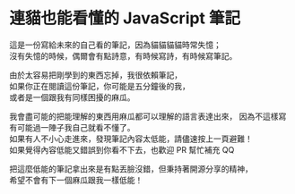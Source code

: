 # 連貓也能看懂的 JavaScript 筆記

這是一份寫給未來的自己看的筆記，因為貓貓貓貓時常失憶；  
沒有失憶的時候，偶爾會有點詩意，有時候寫詩，有時候寫筆記。

由於太容易把剛學到的東西忘掉，我很依賴筆記，  
如果你正在閱讀這份筆記，你可能是五分鐘後的我，   
或者是一個跟我有同樣困擾的麻瓜。   

我會盡可能的把能理解的東西用麻瓜都可以理解的語言表達出來，
因為不這樣寫有可能過一陣子我自己就看不懂了。   
如果有人不小心走進來，發現筆記內容太低能，請儘速按上一頁避難！      
如果覺得內容低能又錯誤到你看不下去，也歡迎 PR 幫忙補充 QQ 

把這麼低能的筆記拿出來是有點丟臉沒錯，但秉持著開源分享的精神，    
希望不會有下一個麻瓜跟我一樣低能！   






